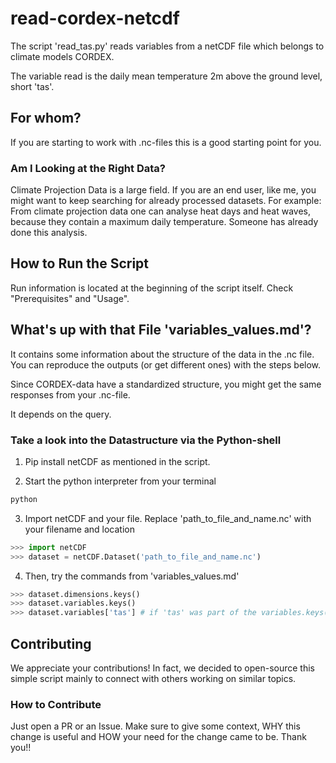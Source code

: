 # read-cordex-netcdf
The script 'read_tas.py' reads variables from a netCDF file which belongs to climate models CORDEX.

The variable read is the daily mean temperature 2m above the ground level, short 'tas'.

## For whom?
If you are starting to work with .nc-files this is a good starting point for you.

### Am I Looking at the Right Data?
Climate Projection Data is a large field. If you are an end user, like me, you might want to keep searching for already processed datasets. For example: From climate projection data one can analyse heat days and heat waves, because they contain a maximum daily temperature. Someone has already done this analysis.


## How to Run the Script
Run information is located at the beginning of the script itself. Check "Prerequisites" and "Usage". 

## What's up with that File 'variables_values.md'?
It contains some information about the structure of the data in the .nc file. 
You can reproduce the outputs (or get different ones) with the steps below.

Since CORDEX-data have a standardized structure, you might get the same responses from your .nc-file.

It depends on the query.

### Take a look into the Datastructure via the Python-shell
1. Pip install netCDF as mentioned in the script.

2. Start the python interpreter from your terminal
```sh
python
```

3. Import netCDF and your file. Replace 'path_to_file_and_name.nc' with your filename and location
```python
>>> import netCDF
>>> dataset = netCDF.Dataset('path_to_file_and_name.nc')
```

4. Then, try the commands from 'variables_values.md'
```python
>>> dataset.dimensions.keys()
>>> dataset.variables.keys()
>>> dataset.variables['tas'] # if 'tas' was part of the variables.keys() above
```

## Contributing
We appreciate your contributions! In fact, we decided to open-source this simple script mainly to connect with others working on similar topics.

### How to Contribute
Just open a PR or an Issue.
Make sure to give some context, WHY this change is useful and HOW your need for the change came to be.
Thank you!!
